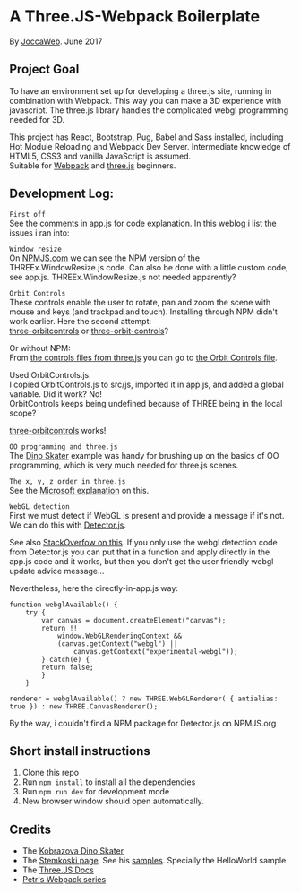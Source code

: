 # A Three.JS-Webpack Boilerplate

By [JoccaWeb](http://joccaweb.nl/ "My frontend portfolio").
June 2017

## Project Goal
To have an environment set up for developing a three.js site, running in combination with Webpack. This way you can make a 3D experience with javascript. The three.js library handles the complicated webgl programming needed for 3D.

This project has React, Bootstrap, Pug, Babel and Sass installed, including Hot Module Reloading and Webpack Dev Server.
Intermediate knowledge of HTML5, CSS3 and vanilla JavaScript is assumed.<br>
Suitable for [Webpack](https://webpack.github.io/) and [three.js](https://threejs.org/) beginners. 

## Development Log:
`First off`<br>
See the comments in app.js for code explanation. In this weblog i list the issues i ran into:

`Window resize`<br>
On [NPMJS.com](https://www.npmjs.com/package/three-window-resize) we can see the NPM version of the THREEx.WindowResize.js code. Can also be done with a little custom code, see app.js. THREEx.WindowResize.js not needed apparently?

`Orbit Controls`<br>
These controls enable the user to rotate, pan and zoom the scene with mouse and keys (and trackpad and touch). Installing through NPM didn't work earlier. Here the second attempt:<br>[three-orbitcontrols](https://www.npmjs.com/package/three-orbitcontrols) or [three-orbit-controls](https://www.npmjs.com/package/three-orbit-controls)?<br>

Or without NPM:<br>
From [the controls files from three.js](https://github.com/mrdoob/three.js/tree/master/examples/js/controls) you can go to
[the Orbit Controls file](https://github.com/mrdoob/three.js/blob/master/examples/js/controls/OrbitControls.js).

Used OrbitControls.js.<br>
I copied OrbitControls.js to src/js, imported it in app.js, and added a global variable. Did it work? No!<br>
OrbitControls keeps being undefined because of THREE being in the local scope?

[three-orbitcontrols](https://www.npmjs.com/package/three-orbitcontrols) works!

`OO programming and three.js`<br>
The [Dino Skater](https://codepen.io/elliepooh/pen/JNjgwy) example was handy for brushing up on the basics of OO programming, which is very much needed for three.js scenes.

`The x, y, z order in three.js`<br>
See the [Microsoft explanation](https://msdn.microsoft.com/en-us/library/dn479430(v=vs.85).aspx) on this.

`WebGL detection`<br>
First we must detect if WebGL is present and provide a message if it's not. We can do this with
[Detector.js](https://github.com/mrdoob/three.js/blob/master/examples/js/Detector.js).

See also
[StackOverfow on this](https://stackoverflow.com/questions/9899807/three-js-detect-webgl-support-and-fallback-to-regular-canvas). If you only use the webgl detection code from Detector.js you can put that in a function and apply directly in the app.js code and it works, but then you don't get the user friendly webgl update advice message...

Nevertheless, here the directly-in-app.js way:
```
function webglAvailable() {
    try {
        var canvas = document.createElement("canvas");
        return !!
            window.WebGLRenderingContext && 
            (canvas.getContext("webgl") || 
                canvas.getContext("experimental-webgl"));
        } catch(e) { 
        return false;
        }    
    }
    
renderer = webglAvailable() ? new THREE.WebGLRenderer( { antialias: true }) : new THREE.CanvasRenderer();
```
By the way, i couldn't find a NPM package for Detector.js on NPMJS.org

## Short install instructions
1. Clone this repo
2. Run `npm install` to install all the dependencies
3. Run `npm run dev` for development mode
4. New browser window should open automatically.

## Credits
- The [Kobrazova Dino Skater](https://codepen.io/elliepooh/pen/JNjgwy)
- The [Stemkoski page](https://stemkoski.github.io/Three.js/). See his [samples](https://github.com/stemkoski/stemkoski.github.com). Specially the HelloWorld sample.
- The [Three.JS Docs](https://threejs.org/docs/)
- [Petr's Webpack series](https://www.youtube.com/playlist?list=PLkEZWD8wbltnRp6nRR8kv97RbpcUdNawY)
